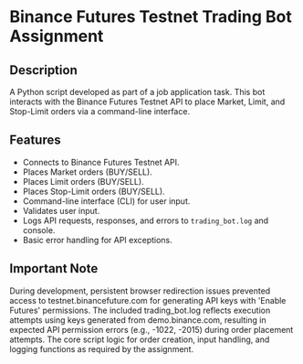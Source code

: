 # Binance Futures Testnet Trading Bot Assignment

## Description
A Python script developed as part of a job application task. This bot interacts with the Binance Futures Testnet API to place Market, Limit, and Stop-Limit orders via a command-line interface.

## Features
- Connects to Binance Futures Testnet API.
- Places Market orders (BUY/SELL).
- Places Limit orders (BUY/SELL).
- Places Stop-Limit orders (BUY/SELL).
- Command-line interface (CLI) for user input.
- Validates user input.
- Logs API requests, responses, and errors to `trading_bot.log` and console.
- Basic error handling for API exceptions.


 ## Important Note
During development, persistent browser redirection issues prevented access to testnet.binancefuture.com for generating API keys with 'Enable Futures' permissions. The included trading_bot.log reflects execution attempts using keys generated from demo.binance.com, resulting in expected API permission errors (e.g., -1022, -2015) during order placement attempts. The core script logic for order creation, input handling, and logging functions as required by the assignment.
